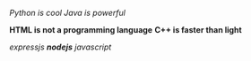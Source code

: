*Python is cool*
_Java is powerful_

**HTML is not a programming language**
__C++ is faster than light__

_expressjs **nodejs** javascript_
